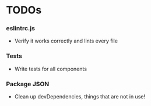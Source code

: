 # TODOs

### eslintrc.js

- Verify it works correctly and lints every file

### Tests

- Write tests for all components

### Package JSON

- Clean up devDependencies, things that are not in use!

